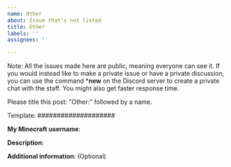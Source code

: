 ```yaml
---
name: Other
about: Issue that's not listed
title: Other
labels: ''
assignees: ''

---
```


Note: All the issues made here are public, meaning everyone can see it.
If you would instead like to make a private issue or have a private discussion, you can use the command ***new** on the Discord server to create a private chat with the staff.
You might also get faster response time.

Please title this post: "Other:" followed by a name.

Template:
####################

**My Minecraft username**:

**Description**:

**Additional information**: (Optional)
